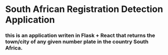 # South African Registration Detection Application

### this is an application writen in Flask + React that returns the town/city of any given number plate in the country South Africa.
